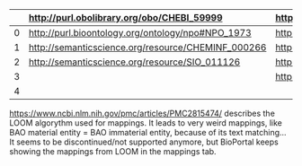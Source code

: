 |    | http://purl.obolibrary.org/obo/CHEBI_59999         | http://purl.obolibrary.org/obo/CHEBI_23367           | http://purl.obolibrary.org/obo/BFO_0000040                 | http://purl.bioontology.org/ontology/npo#NPO_199   | http://purl.bioontology.org/ontology/npo#NPO_707   |
|---:|:---------------------------------------------------|:-----------------------------------------------------|:-----------------------------------------------------------|:---------------------------------------------------|:---------------------------------------------------|
|  0 | http://purl.bioontology.org/ontology/npo#NPO_1973  | http://purl.org/obo/owl/CHEBI#CHEBI_23367            | http://purl.bioontology.org/ontology/npo#NPO_672           | http://purl.obolibrary.org/obo/NCIT_C62371         | http://purl.obolibrary.org/obo/CHEBI_50803         |
|  1 | http://semanticscience.org/resource/CHEMINF_000266 | http://scai.fraunhofer.de/NDDUO#Molecular_entities   | http://purl.obolibrary.org/obo/BFO_0000141#material_entity |                                                    | http://purl.obolibrary.org/obo/NCIT_C62308         |
|  2 | http://semanticscience.org/resource/SIO_011126     | http://www.bioassayontology.org/bao#BAO_0003043      | http://purl.obolibrary.org/obo/SIO_000004                  |                                                    |                                                    |
|  3 |                                                    | http://www.bootstrep.eu/ontology/GRO#MolecularEntity | http://semanticscience.org/resource/SIO_000004             |                                                    |                                                    |
|  4 |                                                    |                                                      | http://www.bioassayontology.org/bao#BAO_0003116            |                                                    |                                                    |


https://www.ncbi.nlm.nih.gov/pmc/articles/PMC2815474/ describes the LOOM algorythm used for mappings. It leads to very weird mappings, like BAO material entity = BAO immaterial entity, because of its text matching... It seems to be discontinued/not supported anymore, but BioPortal keeps showing the mappings from LOOM in the mappings tab.

